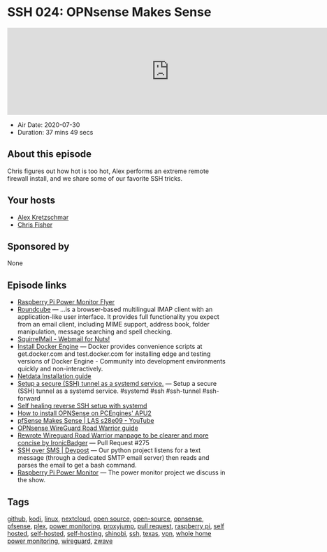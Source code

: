 # SSH 024: OPNsense Makes Sense

<iframe src="https://player.fireside.fm/v2/dUlrHQih+qwoZWDoP?theme=dark" width="740" height="200" frameborder="0" scrolling="no"></iframe>

* Air Date: 2020-07-30
* Duration: 37 mins 49 secs

## About this episode

Chris figures out how hot is too hot, Alex performs an extreme remote firewall install, and we share some of our favorite SSH tricks.

## Your hosts
* [Alex Kretzschmar](https://selfhosted.show/hosts/alexktz)
* [Chris Fisher](https://selfhosted.show/hosts/chrislas)

## Sponsored by

None



## Episode links

  * [Raspberry Pi Power Monitor Flyer](https://github.com/David00/rpi-power-monitor/blob/master/docs/Flyer.pdf "Raspberry Pi Power Monitor Flyer")
  * [Roundcube](https://roundcube.net/ "Roundcube") — ...is a browser-based multilingual IMAP client with an application-like user interface. It provides full functionality you expect from an email client, including MIME support, address book, folder manipulation, message searching and spell checking.
  * [SquirrelMail - Webmail for Nuts!](https://squirrelmail.org/ "SquirrelMail - Webmail for Nuts!")
  * [Install Docker Engine](https://docs.docker.com/engine/install/ubuntu/#install-using-the-convenience-script "Install Docker Engine") — Docker provides convenience scripts at get.docker.com and test.docker.com for installing edge and testing versions of Docker Engine - Community into development environments quickly and non-interactively. 
  * [Netdata Installation guide](https://learn.netdata.cloud/docs/agent/packaging/installer "Netdata Installation guide")
  * [Setup a secure (SSH) tunnel as a systemd service.](https://gist.github.com/drmalex07/c0f9304deea566842490 "Setup a secure \(SSH\) tunnel as a systemd service.") — Setup a secure (SSH) tunnel as a systemd service. #systemd #ssh #ssh-tunnel #ssh-forward
  * [Self healing reverse SSH setup with systemd](https://blog.stigok.com/2018/04/22/self-healing-reverse-ssh-systemd-service.html "Self healing reverse SSH setup with systemd")
  * [How to install OPNSense on PCEngines' APU2](https://zedt.eu/tech/linux/installing-opnsense-on-pcengines-apu2/ "How to install OPNSense on PCEngines' APU2")
  * [pfSense Makes Sense | LAS s28e09 - YouTube](https://www.youtube.com/watch?v=40cEz78rSPs "pfSense Makes Sense | LAS s28e09 - YouTube")
  * [OPNsense WireGuard Road Warrior guide](https://docs.opnsense.org/manual/how-tos/wireguard-client.html "OPNsense WireGuard Road Warrior guide")
  * [Rewrote Wireguard Road Warrior manpage to be clearer and more concise by IronicBadger](https://github.com/opnsense/docs/pull/275 "Rewrote Wireguard Road Warrior manpage to be clearer and more concise by IronicBadger") — Pull Request #275
  * [SSH over SMS | Devpost](https://devpost.com/software/ssh-over-sms "SSH over SMS | Devpost") — Our python project listens for a text message (through a dedicated SMTP email server) then reads and parses the email to get a bash command.
  * [Raspberry Pi Power Monitor](https://github.com/David00/rpi-power-monitor "Raspberry Pi Power Monitor") — The power monitor project we discuss in the show.



## Tags

[github](https://selfhosted.show/tags/github), [kodi](https://selfhosted.show/tags/kodi), [linux](https://selfhosted.show/tags/linux), [nextcloud](https://selfhosted.show/tags/nextcloud), [open source](https://selfhosted.show/tags/open%20source), [open-source](https://selfhosted.show/tags/open-source), [opnsense](https://selfhosted.show/tags/opnsense), [pfsense](https://selfhosted.show/tags/pfsense), [plex](https://selfhosted.show/tags/plex), [power monitoring](https://selfhosted.show/tags/power%20monitoring), [proxyjump](https://selfhosted.show/tags/proxyjump), [pull request](https://selfhosted.show/tags/pull%20request), [raspberry pi](https://selfhosted.show/tags/raspberry%20pi), [self hosted](https://selfhosted.show/tags/self%20hosted), [self-hosted](https://selfhosted.show/tags/self-hosted), [self-hosting](https://selfhosted.show/tags/self-hosting), [shinobi](https://selfhosted.show/tags/shinobi), [ssh](https://selfhosted.show/tags/ssh), [texas](https://selfhosted.show/tags/texas), [vpn](https://selfhosted.show/tags/vpn), [whole home power monitoring](https://selfhosted.show/tags/whole%20home%20power%20monitoring), [wireguard](https://selfhosted.show/tags/wireguard), [zwave](https://selfhosted.show/tags/zwave)